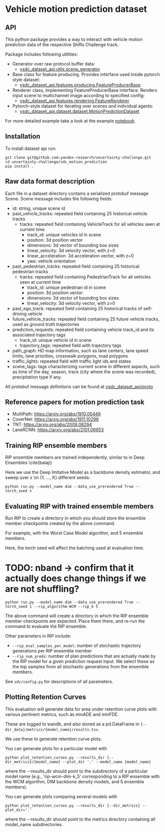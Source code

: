 # Vehicle motion prediction dataset
## API
This python package provides a way to interact with vehicle motion prediction data of the respective Shifts Challenge track.

Package includes following utilities:
- Generator over raw protocol buffer data:
    - [ysdc_dataset_api.utils.scene_generator](ysdc_dataset_api/utils/reading.py#L6)
- Base class for feature producing. Provides interface used inside pytorch style dataset:
    - [ysdc_dataset_api.features.producing.FeatureProducerBase](ysdc_dataset_api/features/producing.py#L7)
- Renderer class, implementing FeatureProducerBase interface. Renders input scene to multichannel image according to specified config:
    - [ysdc_dataset_api.features.rendering.FeatureRenderer](ysdc_dataset_api/features/rendering.py#L160)
- Pytorch-style dataset for iterating over scenes and individual agents:
    - [ysdc_dataset_api.dataset.dataset.MotionPredictionDataset](ysdc_dataset_api/dataset/dataset.py#L17)

For more detailed example take a look at the example [notebook](examples/example.ipynb).
## Installation
To install dataset api run:
```
git clone git@github.com:yandex-research/uncertainty-challenge.git
cd uncertainty-challenge/sdc_motion_prediction
pip install .
```
## Raw data format description
Each file in a dataset directory contains a serialized protobuf message Scene.
Scene message includes the following fields:
- id: string, unique scene id
- past_vehicle_tracks: repeated field containing 25 historical vehicle tracks
    - tracks: repeated field containing VehicleTrack for all vehicles seen at current time
        - track_id: unique vehicles id in scene
        - position: 3d position vector
        - dimensions: 3d vector of bounding box sizes
        - linear_velocity: 3d velocity vector, with z=0
        - linear_acceleration: 3d acceleration vector, with z=0
        - yaw: vehicle orientation
- past_pedestrian_tracks: repeated field containing 25 historical pedestrian tracks
    - tracks: repeated field containing PedestrianTrack for all vehicles seen at current time
        - track_id: unique pedestrian id in scene
        - position: 3d position vector
        - dimensions: 3d vector of bounding box sizes
        - linear_velocity: 3d velocity vector, with z=0
- past_ego_track: repeated field containing 25 historical tracks of self-driving vehicle
- future_vehicle_tracks: repeated field containing 25 future vehicle tracks, used as ground truth trajectories
- prediction_requests: repeated field containing vehicle track_id and its associated trajectory tags
    - track_id: unique vehicle id in scene
    - trajectory_tags: repeated field with trajectory tags
- path_graph: HD map information, such as lane centers, lane speed limits, lane priorities, crosswalk polygons, road polygons
- traffic_lights: repeated field with traffic light ids and states
- scene_tags: tags characterizing current scene in different aspects, such as time of the day, season, track (city where the scene was recorded), precipitation type if any.

All protobuf message definitions can be found at [ysdc_dataset_api/proto](ysdc_dataset_api/proto)
## Reference papers for motion prediction task
- MultiPath: https://arxiv.org/abs/1910.05449
- CoverNet: https://arxiv.org/abs/1911.10298
- TNT: https://arxiv.org/abs/2008.08294
- LaneRCNN: https://arxiv.org/abs/2101.06653

## Training RIP ensemble members

RIP ensemble members are trained independently, similar to in Deep Ensembles \cite{balaji}

Here we use the Deep Imitative Model as a backbone density estimator, and sweep over x \in {1, ..., K} different seeds:

```
python run.py --model_name dim --data_use_prerendered True --torch_seed x
```

## Evaluating RIP with trained ensemble members

Run RIP to create a directory in which you should store the ensemble member checkpoints created by the above command.

For example, with the Worst Case Model algorithm, and 5 ensemble members.

Here, the torch seed will affect the batching used at evaluation time. 
# TODO: nband -> confirm that it actually does change things if we are not shuffling?

```
python run.py --model_name dim --data_use_prerendered True --torch_seed 1 --rip_algorithm WCM --rip_k 5
```

The above command will create a directory in which the RIP ensemble member checkpoints are expected.
Place them there, and re-run the command to evaluate the RIP ensemble.

Other parameters in RIP include:
* `--rip_eval_samples_per_model`: number of stochastic trajectory generations per RIP ensemble member
* `--rip_num_preds`: number of plan predictions that are actually made by the RIP model for a given prediction request input. 
We select these as the top samples from all stochastic generations from the ensemble members.

See `sdc/config.py` for descriptions of all parameters.


## Plotting Retention Curves

This evaluation will generate data for area under retention curve plots with various pertinent metrics, such as minADE and minFDE.

These are logged to wandb, and also stored as a pd.DataFrame in `{--dir_data}/metrics/{model_name}/results.tsv`.

We use these to generate retention curve plots. 

You can generate plots for a particular model with

```
python plot_retention_curves.py --results_dir {--dir_metrics}/{model_name} --plot_dir '.' --model_name {model_name}
```

where the --results_dir should point to the subdirectory of a particular model name (e.g., 'rip-wcm-dim-k_5' corresponding to a RIP ensemble with the WCM algorithm, DIM backbone density models, and 5 ensemble members).

You can generate plots comparing several models with

```
python plot_retention_curves.py --results_dir {--dir_metrics} --plot_dir='.'
```

where the --results_dir should point to the metrics directory containing all model_name subdirectories.
